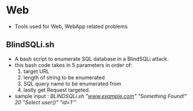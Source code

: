 # Web
* Tools used for Web, WebApp related problems

## BlindSQLi.sh
* A bash script to enumerate SQL database in a BlindSQLi attack.
* this bash code takes in 5 parameters in order of: 
  1. target URL
  2. length of string to be enumerated 
  3. SQL query name to be enumerated from 
  4. lastly get Request targeted.
* sample input : *BLINDSQLi.sh "www.example.com" "Something Found!" 20 "Select user()" "id=1'"*
 
